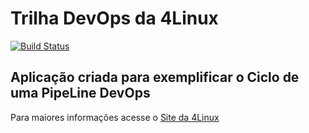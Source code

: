 # Trilha DevOps da 4Linux

<!-- Altere a Flag abaixo com sua URL do Travis -->
[![Build Status](https://travis-ci.org/leonardoborges13/DevOpsLab-HelloWorld.svg?branch=master)](https://travis-ci.org/leonardoborges13/DevOpsLab-HelloWorld)
## Aplicação criada para exemplificar o Ciclo de uma PipeLine DevOps


Para maiores informações acesse o [Site da 4Linux](https://www.4linux.com.br/cursos/devops)
